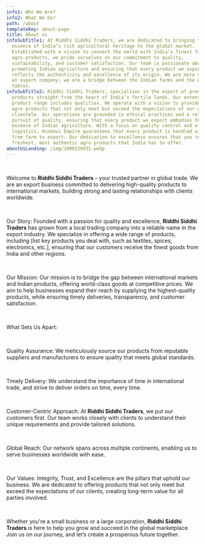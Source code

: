 ```yaml
---
info1: Who We Are?
info2: What We Do?
path: /about
templateKey: about-page
title: About us
infoSubTitle1: At Riddhi Siddhi Traders, we are dedicated to bringing the
  essence of India’s rich agricultural heritage to the global market.
  Established with a vision to connect the world with India’s finest farm-fresh
  agro products, we pride ourselves on our commitment to quality,
  sustainability, and customer satisfaction. Our team is passionate about
  promoting Indian agriculture and ensuring that every product we export
  reflects the authenticity and excellence of its origin. We are more than just
  an export company; we are a bridge between the Indian farms and the world’s
  tables.
infoSubTitle2: Riddhi Siddhi Traders, specializes in the export of premium agro
  products straight from the heart of India’s fertile lands. Our extensive
  product range includes qualities. We operate with a vision to provide premium
  agro products that not only meet but exceed the expectations of our global
  clientele. Our operations are grounded in ethical practices and a relentless
  pursuit of quality, ensuring that every product we export embodies the true
  essence of Indian agriculture. With a focus on quality control and efficient
  logistics, Hindavi Empire guarantees that every product is handled with care
  from farm to export. Our dedication to excellence ensures that you receive the
  freshest, most authentic agro products that India has to offer.
aboutUsLanding: /img/1000220431.webp
---
```

<br>

Welcome to **Riddhi Siddhi Traders** – your trusted partner in global trade. We are an export business committed to delivering high-quality products to international markets, building strong and lasting relationships with clients worldwide.

<br>

Our Story: Founded with a passion for quality and excellence, **Riddhi Siddhi Traders** has grown from a local trading company into a reliable name in the export industry. We specialize in offering a wide range of products, including \[list key products you deal with, such as textiles, spices, electronics, etc.], ensuring that our customers receive the finest goods from India and other regions.

<br>

Our Mission: Our mission is to bridge the gap between international markets and Indian products, offering world-class goods at competitive prices. We aim to help businesses expand their reach by supplying the highest-quality products, while ensuring timely deliveries, transparency, and customer satisfaction.

<br>

What Sets Us Apart:

<br>

Quality Assurance: We meticulously source our products from reputable suppliers and manufacturers to ensure quality that meets global standards.

<br>

Timely Delivery: We understand the importance of time in international trade, and strive to deliver orders on time, every time.

<br>

Customer-Centric Approach: At **Riddhi Siddhi Traders**, we put our customers first. Our team works closely with clients to understand their unique requirements and provide tailored solutions.

<br>

Global Reach: Our network spans across multiple continents, enabling us to serve businesses worldwide with ease.

<br>

Our Values: Integrity, Trust, and Excellence are the pillars that uphold our business. We are dedicated to offering products that not only meet but exceed the expectations of our clients, creating long-term value for all parties involved.

<br>

Whether you're a small business or a large corporation, **Riddhi Siddhi Traders** is here to help you grow and succeed in the global marketplace. Join us on our journey, and let’s create a prosperous future together.